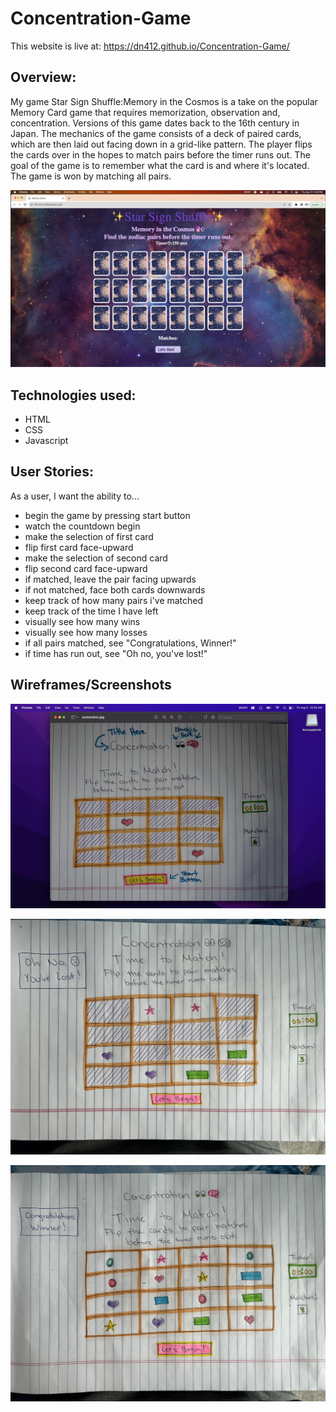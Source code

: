 # Concentration-Game
This website is live at: https://dn412.github.io/Concentration-Game/
## Overview:


My game Star Sign Shuffle:Memory in the Cosmos is a take on the popular Memory Card game that requires memorization, observation and, concentration. Versions of this game dates back to the 16th century in Japan. The mechanics of the game consists of a deck of paired cards, which are then laid out facing down in a grid-like pattern. The player flips the cards over in the hopes to match pairs before the timer runs out. The goal of the game is to remember what the card is and where it's located. The game is won by matching all pairs.

![Alt text](<images/Game Image.jpg>)


## Technologies used:
- HTML
- CSS
- Javascript


## User Stories:
As a user, I want the ability to...
- begin the game by pressing start button
- watch the countdown begin
- make the selection of first card
- flip first card face-upward
- make the selection of second card
- flip second card face-upward
- if matched, leave the pair facing upwards
- if not matched, face both cards downwards
- keep track of how many pairs i've matched
- keep track of the time I have left
- visually see how many wins
- visually see how many losses
- if all pairs matched, see "Congratulations, Winner!"
- if time has run out, see "Oh no, you've lost!"

## Wireframes/Screenshots
![Alt text](images/wireframe1.jpeg)

![Alt text](images/wireframe2.jpeg)

![Alt text](images/wireframe3.jpeg)

